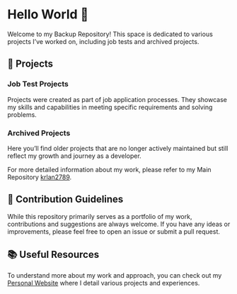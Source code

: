 # Hello World 👋

Welcome to my Backup Repository! This space is dedicated to various projects I’ve worked on, including job tests and archived projects.

## 📂 Projects

### Job Test Projects
Projects were created as part of job application processes. They showcase my skills and capabilities in meeting specific requirements and solving problems.

### Archived Projects
Here you’ll find older projects that are no longer actively maintained but still reflect my growth and journey as a developer.

For more detailed information about my work, please refer to my Main Repository [krlan2789](https://github.com/krlan2789).

## 🌟 Contribution Guidelines

While this repository primarily serves as a portfolio of my work, contributions and suggestions are always welcome. If you have any ideas or improvements, please feel free to open an issue or submit a pull request.

## 📚 Useful Resources

To understand more about my work and approach, you can check out my [Personal Website](https://erlankurnia.github.io) where I detail various projects and experiences.
